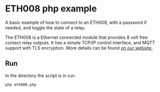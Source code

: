 # ETH008 php example

A basic example of how to connect to an ETH008, with a password if needed, and toggle the state of a relay.

The ETH008 is a Ethernet connected module that provides 8 volt free contact relay outputs. It has a simple TCP/IP control interface, and MQTT support with TLS encryption. More details can be found [on our website.](https://www.robot-electronics.co.uk/eth008b.html)

## Run

In the directory the script is in run:
```
php eth008.php
```

